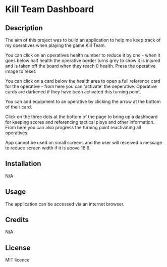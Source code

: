 # Kill Team Dashboard

## Description
The aim of this project was to build an application to help me keep track of my operatives when playing the game Kill Team.

You can click on an operatives health number to reduce it by one - when it goes below half health the operative border turns grey to show it is injured and is taken off the board when they reach 0 health. Press the operative image to reset.

You can click on a card below the health area to open a full reference card for the operative - from here you can 'activate' the oeperative. Operative cards are darkened if they have been activated this turning point.

You can add equipment to an operative by clicking the arrow at the bottom of their card.

Click on the three dots at the bottom of the page to bring up a dashboard for keeping scores and referencing tactical ploys and other information. From here you can also progress the turning point reactivating all operatives.

App cannot be used on small screens and the user will received a message to reduce screen width if it is above 16:9.

## Installation

N/A

## Usage

The application can be accessed via an internet browser.

## Credits

N/A

## License

MIT licence